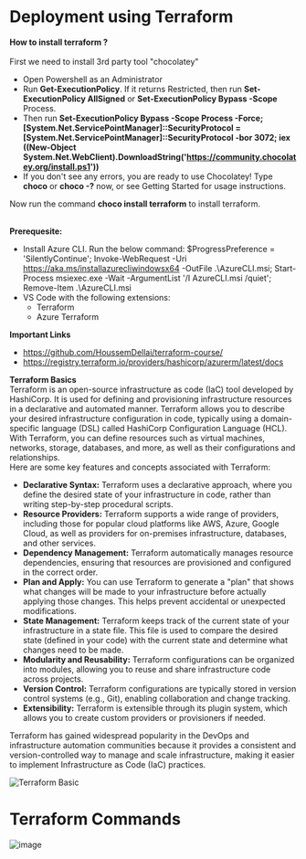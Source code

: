 # Deployment using Terraform

**How to install terraform ?**</br></br>
First we need to install 3rd party tool "chocolatey"
- Open Powershell as an Administrator
- Run **Get-ExecutionPolicy**. If it returns Restricted, then run **Set-ExecutionPolicy AllSigned** or **Set-ExecutionPolicy Bypass -Scope** Process.
- Then run **Set-ExecutionPolicy Bypass -Scope Process -Force; [System.Net.ServicePointManager]::SecurityProtocol = [System.Net.ServicePointManager]::SecurityProtocol -bor 3072; iex ((New-Object System.Net.WebClient).DownloadString('https://community.chocolatey.org/install.ps1'))**
- If you don't see any errors, you are ready to use Chocolatey! Type **choco** or **choco -?** now, or see Getting Started for usage instructions.

Now run the command **choco install terraform** to install terraform.</br></br>

**Prerequesite:**</br>
- Install Azure CLI. Run the below command: 
  $ProgressPreference = 'SilentlyContinue'; Invoke-WebRequest -Uri https://aka.ms/installazurecliwindowsx64 -OutFile .\AzureCLI.msi; Start-Process msiexec.exe -Wait -ArgumentList '/I AzureCLI.msi /quiet'; Remove-Item .\AzureCLI.msi
- VS Code with the following extensions:
  - Terraform
  - Azure Terraform
 
**Important Links**</br>
- https://github.com/HoussemDellai/terraform-course/
- https://registry.terraform.io/providers/hashicorp/azurerm/latest/docs

**Terraform Basics**</br>
Terraform is an open-source infrastructure as code (IaC) tool developed by HashiCorp. It is used for defining and provisioning infrastructure resources in a declarative and automated manner. Terraform allows you to describe your desired infrastructure configuration in code, typically using a domain-specific language (DSL) called HashiCorp Configuration Language (HCL). With Terraform, you can define resources such as virtual machines, networks, storage, databases, and more, as well as their configurations and relationships.</br>
Here are some key features and concepts associated with Terraform:
- **Declarative Syntax:** Terraform uses a declarative approach, where you define the desired state of your infrastructure in code, rather than writing step-by-step procedural scripts.
- **Resource Providers:** Terraform supports a wide range of providers, including those for popular cloud platforms like AWS, Azure, Google Cloud, as well as providers for on-premises infrastructure, databases, and other services.
- **Dependency Management:** Terraform automatically manages resource dependencies, ensuring that resources are provisioned and configured in the correct order.
- **Plan and Apply:** You can use Terraform to generate a "plan" that shows what changes will be made to your infrastructure before actually applying those changes. This helps prevent accidental or unexpected modifications.
- **State Management:** Terraform keeps track of the current state of your infrastructure in a state file. This file is used to compare the desired state (defined in your code) with the current state and determine what changes need to be made.
- **Modularity and Reusability:** Terraform configurations can be organized into modules, allowing you to reuse and share infrastructure code across projects.
- **Version Control:** Terraform configurations are typically stored in version control systems (e.g., Git), enabling collaboration and change tracking.
- **Extensibility:** Terraform is extensible through its plugin system, which allows you to create custom providers or provisioners if needed.

Terraform has gained widespread popularity in the DevOps and infrastructure automation communities because it provides a consistent and version-controlled way to manage and scale infrastructure, making it easier to implement Infrastructure as Code (IaC) practices.

![Terraform Basic](https://github.com/rahul-jha-official/DeploymentUsingTerraform/assets/138975150/ad0b4681-ac68-4118-81c0-6beb505b3a48)


# Terraform Commands
![image](https://github.com/rahul-jha-official/DeploymentUsingTerraform/assets/138975150/95a454f6-4f3b-4f59-9a70-da271d8dfde0)





